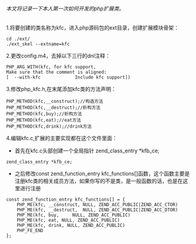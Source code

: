 <h6>本文将记录一下本人第一次如何开发的php扩展类。</h6>
 1.将要创建的类名称为kfc，进入php源码包的ext目录，创建扩展模块骨架：  
 
```
cd ./ext/
./ext_skel --extname=kfc
```
2.更改config.m4，去掉以下三行的dnl注释：   

```
PHP_ARG_WITH(kfc, for kfc support,
Make sure that the comment is aligned:
[  --with-kfc             Include kfc support])
```
3.修改php_kfc.h,在末尾添加kfc类的方法声明：   

```
PHP_METHOD(kfc,__construct);//构造方法
PHP_METHOD(kfc,__destruct);//析构方法
PHP_METHOD(kfc,buy);//析构方法
PHP_METHOD(kfc,eat);//eat方法
PHP_METHOD(kfc,drink);//drink方法
```
4.编辑kfc.c,扩展的主要实现都在这个文件里面：
* 首先在kfc.c头部创建一个全局指针 zend_class_entry *kfb_ce;  
```
zend_class_entry *kfb_ce;
```
* 之后修改const zend_function_entry kfc_functions[]函数，这个函数主要是注册kfc类的相关成员方法，如果你写的不是类，是一般函数的话，也是在这里进行注册  
```
const zend_function_entry kfc_functions[] = { 
    PHP_ME(kfc, __construct, NULL, ZEND_ACC_PUBLIC|ZEND_ACC_CTOR)
    PHP_ME(kfc, __destruct,  NULL, ZEND_ACC_PUBLIC|ZEND_ACC_DTOR)
    PHP_ME(kfc, buy,     NULL, ZEND_ACC_PUBLIC)
    PHP_ME(kfc, eat, NULL, ZEND_ACC_PUBLIC)
    PHP_ME(kfc, drink, NULL, ZEND_ACC_PUBLIC)
    PHP_FE_END
};
```
